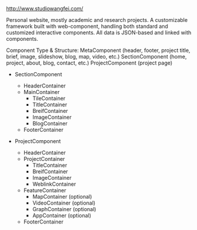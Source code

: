 http://www.studiowangfei.com/

Personal website, mostly academic and research projects.
A customizable framework built with web-component, handling both standard and customized interactive components. 
All data is JSON-based and linked with components.

Component Type & Structure:
  MetaComponent (header, footer, project title, brief, image, slideshow, blog, map, video, etc.)
  SectionComponent (home, project, about, blog, contact, etc.)
  ProjectComponent (project page)
    
  - SectionComponent
    - HeaderContainer
    - MainContainer
      - TileContainer
      - TitleContainer
      - BreifContainer
      - ImageContainer
      - BlogContainer
    - FooterContainer
    
  - ProjectComponent  
    - HeaderContainer
    - ProjectContainer
      - TitleContainer
      - BreifContainer
      - ImageContainer
      - WeblinkContainer
    - FeatureContainer
      - MapContainer (optional)
      - VideoContainer (optional)
      - GraphContainer (optional)
      - AppContainer (optional)
    - FooterContainer

